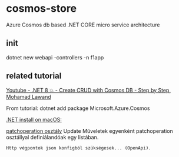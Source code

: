 # cosmos-store
Azure Cosmos db based .NET CORE micro service architecture

## init
dotnet new webapi -controllers -n f1app 

## related tutorial
[Youtube - .NET 8 💥 - Create CRUD with Cosmos DB - Step by Step, Mohamad Lawand](https://www.youtube.com/watch?v=f4auD5MZdlk)

From tutorial: dotnet add package Microsoft.Azure.Cosmos 

[.NET install on macOS:](https://learn.microsoft.com/en-us/dotnet/core/install/macos)

[patchoperation osztály](https://learn.microsoft.com/en-us/dotnet/api/microsoft.azure.cosmos.container.patchitemasync?view=azure-dotnet)
    Update Műveletek egyenként patchoperation osztállyal definiálandóak egy listában.

    Http végpontok json konfigból szükségesek... (OpenApi).